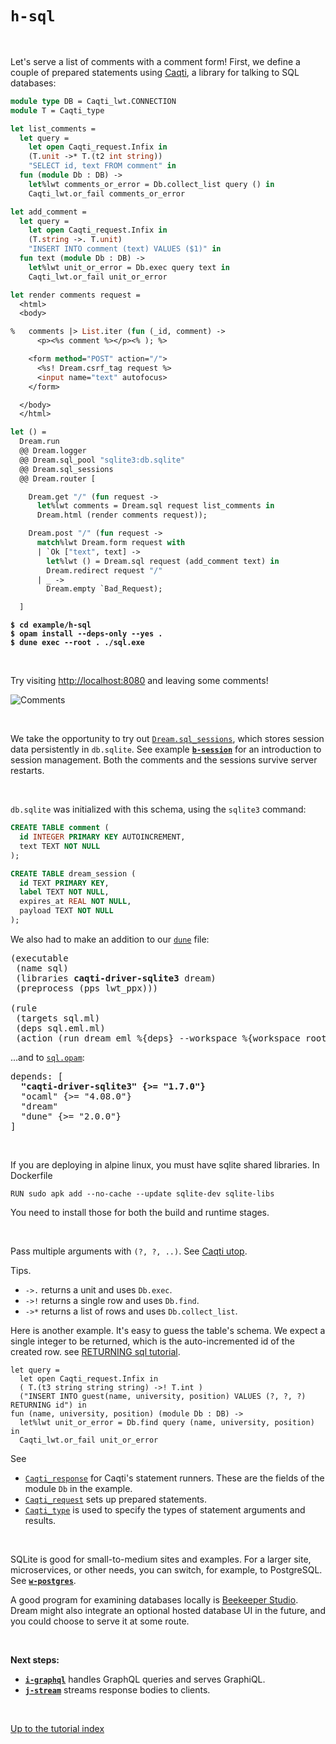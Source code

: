 # `h-sql`

<br>

Let's serve a list of comments with a comment form! First, we define a couple of
prepared statements using
[Caqti](https://paurkedal.github.io/ocaml-caqti/caqti/Caqti_connect_sig/module-type-S/module-type-CONNECTION/index.html),
a library for talking to SQL databases:

```ocaml
module type DB = Caqti_lwt.CONNECTION
module T = Caqti_type

let list_comments =
  let query =
    let open Caqti_request.Infix in
    (T.unit ->* T.(t2 int string))
    "SELECT id, text FROM comment" in
  fun (module Db : DB) ->
    let%lwt comments_or_error = Db.collect_list query () in
    Caqti_lwt.or_fail comments_or_error

let add_comment =
  let query =
    let open Caqti_request.Infix in
    (T.string ->. T.unit)
    "INSERT INTO comment (text) VALUES ($1)" in
  fun text (module Db : DB) ->
    let%lwt unit_or_error = Db.exec query text in
    Caqti_lwt.or_fail unit_or_error

let render comments request =
  <html>
  <body>

%   comments |> List.iter (fun (_id, comment) ->
      <p><%s comment %></p><% ); %>

    <form method="POST" action="/">
      <%s! Dream.csrf_tag request %>
      <input name="text" autofocus>
    </form>

  </body>
  </html>

let () =
  Dream.run
  @@ Dream.logger
  @@ Dream.sql_pool "sqlite3:db.sqlite"
  @@ Dream.sql_sessions
  @@ Dream.router [

    Dream.get "/" (fun request ->
      let%lwt comments = Dream.sql request list_comments in
      Dream.html (render comments request));

    Dream.post "/" (fun request ->
      match%lwt Dream.form request with
      | `Ok ["text", text] ->
        let%lwt () = Dream.sql request (add_comment text) in
        Dream.redirect request "/"
      | _ ->
        Dream.empty `Bad_Request);

  ]
```

<pre><code><b>$ cd example/h-sql</b>
<b>$ opam install --deps-only --yes .</b>
<b>$ dune exec --root . ./sql.exe</b></code></pre>

<br>

Try visiting [http://localhost:8080](http://localhost:8080) and leaving some
comments!

![Comments](https://raw.githubusercontent.com/aantron/dream/master/docs/asset/sql.png)

<br>

We take the opportunity to try out
[`Dream.sql_sessions`](https://aantron.github.io/dream/#val-sql_sessions), which
stores session data persistently in `db.sqlite`. See example
[**`b-session`**](../b-session#folders-and-files) for an introduction to session management.
Both the comments and the sessions survive server restarts.

<br>

`db.sqlite` was initialized with this schema, using the `sqlite3` command:

```sql
CREATE TABLE comment (
  id INTEGER PRIMARY KEY AUTOINCREMENT,
  text TEXT NOT NULL
);

CREATE TABLE dream_session (
  id TEXT PRIMARY KEY,
  label TEXT NOT NULL,
  expires_at REAL NOT NULL,
  payload TEXT NOT NULL
);
```

We also had to make an addition to our
[`dune`](https://github.com/aantron/dream/blob/master/example/h-sql/dune) file:

<pre>(executable
 (name sql)
 (libraries <b>caqti-driver-sqlite3</b> dream)
 (preprocess (pps lwt_ppx)))

(rule
 (targets sql.ml)
 (deps sql.eml.ml)
 (action (run dream_eml %{deps} --workspace %{workspace_root})))
</pre>

...and to
[`sql.opam`](https://github.com/aantron/dream/blob/master/example/h-sql/esy.json):

<pre>depends: [
  <b>"caqti-driver-sqlite3" {>= "1.7.0"}</b>
  "ocaml" {>= "4.08.0"}
  "dream"
  "dune" {>= "2.0.0"}
]
</pre>

<br>

If you are deploying in alpine linux, you must have sqlite shared libraries. In Dockerfile
```
RUN sudo apk add --no-cache --update sqlite-dev sqlite-libs
```
You need to install those for both the build and runtime stages.

<br>

Pass multiple arguments with `(?, ?, ..)`.  See [Caqti utop](https://github.com/paurkedal/ocaml-caqti?tab=readme-ov-file#running-under-utop).

Tips.
- `->.` returns a unit and uses `Db.exec`.
- `->!` returns a single row and uses `Db.find`.
- `->*` returns a list of rows and uses `Db.collect_list`.

Here is another example. It's easy to guess the table's schema. We expect a single integer to be returned, which is the auto-incremented id of the created row. see [RETURNING sql tutorial](https://www.sqlitetutorial.net/sqlite-returning/).
```
let query =
  let open Caqti_request.Infix in
  ( T.(t3 string string string) ->! T.int )
  ("INSERT INTO guest(name, university, position) VALUES (?, ?, ?) RETURNING id") in
fun (name, university, position) (module Db : DB) ->
  let%lwt unit_or_error = Db.find query (name, university, position) in
  Caqti_lwt.or_fail unit_or_error
```

See

- [`Caqti_response`](https://ocaml.org/p/caqti/2.1.2/doc/Caqti_connection_sig/module-type-S/index.html)
  for Caqti's statement runners. These are the fields of the module `Db` in the example.
- [`Caqti_request`](https://ocaml.org/p/caqti/2.1.2/doc/Caqti_request/Infix/index.html#indep)
  sets up prepared statements.
- [`Caqti_type`](https://ocaml.org/p/caqti/2.1.2/doc/Caqti_type/index.html) is
  used to specify the types of statement arguments and results.

<br>

SQLite is good for small-to-medium sites and examples. For a larger site,
microservices, or other needs, you can switch, for example, to PostgreSQL. See
[**`w-postgres`**](../w-postgres#folders-and-files).

A good program for examining databases locally is
[Beekeeper Studio](https://www.beekeeperstudio.io/). Dream might also integrate
an optional hosted database UI in the future, and you could choose to serve it
at some route.

<br>

**Next steps:**

- [**`i-graphql`**](../i-graphql#folders-and-files) handles GraphQL queries and serves
  GraphiQL.
- [**`j-stream`**](../j-stream#folders-and-files) streams response bodies to clients.

<br>

[Up to the tutorial index](../#readme)
